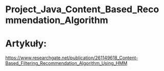 # Project_Java_Content_Based_Recommendation_Algorithm
# Artykuły:
https://www.researchgate.net/publication/261149618_Content-Based_Filtering_Recommendation_Algorithm_Using_HMM
